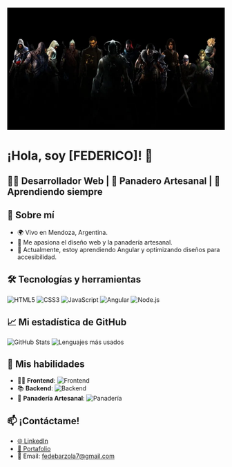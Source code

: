 ![Banner](banner.webp)

# ¡Hola, soy [FEDERICO]! 👋

🧑‍💻 **Desarrollador Web** | 🍞 **Panadero Artesanal** | 🚀 **Aprendiendo siempre**
---
## 🚀 Sobre mí
- 🌍 Vivo en Mendoza, Argentina.
- 🎨 Me apasiona el diseño web y la panadería artesanal.
- 🌱 Actualmente, estoy aprendiendo Angular y optimizando diseños para accesibilidad.

## 🛠️ Tecnologías y herramientas
![HTML5](https://img.shields.io/badge/-HTML5-E34F26?style=flat-square&logo=html5&logoColor=white)
![CSS3](https://img.shields.io/badge/-CSS3-1572B6?style=flat-square&logo=css3)
![JavaScript](https://img.shields.io/badge/-JavaScript-F7DF1E?style=flat-square&logo=javascript&logoColor=black)
![Angular](https://img.shields.io/badge/-Angular-DD0031?style=flat-square&logo=angular)
![Node.js](https://img.shields.io/badge/-Node.js-339933?style=flat-square&logo=node.js)


## 📈 Mi estadística de GitHub
![GitHub Stats](https://github-readme-stats.vercel.app/api?username=pincha1212&show_icons=true&theme=radical)
![Lenguajes más usados](https://github-readme-stats.vercel.app/api/top-langs/?username=pincha1212&layout=compact&theme=radical)

## 🚀 Mis habilidades

- 🧑‍💻 **Frontend**: ![Frontend](https://img.shields.io/badge/Frontend-70%25-blue)
- 📚 **Backend**: ![Backend](https://img.shields.io/badge/Backend-25%25-green)
- 🍞 **Panadería Artesanal**: ![Panadería](https://img.shields.io/badge/Panadería-90%25-yellow)



## 📫 ¡Contáctame!
- [🌐 LinkedIn](https://www.linkedin.com/in/federico-barzola-7138b3216)
- [💼 Portafolio](https://pincha1212.github.io/fb-frontend-with-angular/)
- 📧 Email: fedebarzola7@gmail.com

